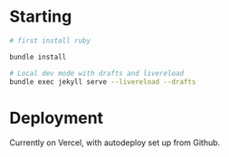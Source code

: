 # Starting

```bash
# first install ruby

bundle install

# Local dev mode with drafts and livereload
bundle exec jekyll serve --livereload --drafts
```

# Deployment

Currently on Vercel, with autodeploy set up from Github. 
